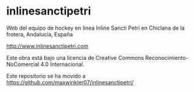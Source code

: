 # inlinesanctipetri
Web del equipo de hockey en linea Inline Sancti Petri en Chiclana de la frotera, Andalucía, España

http://www.inlinesanctipetri.com

Este obra está bajo una licencia de Creative Commons Reconocimiento-NoComercial 4.0 Internacional.

Este repositorio se ha movido a https://github.com/maxwinkler07/inlinesanctipetri/
